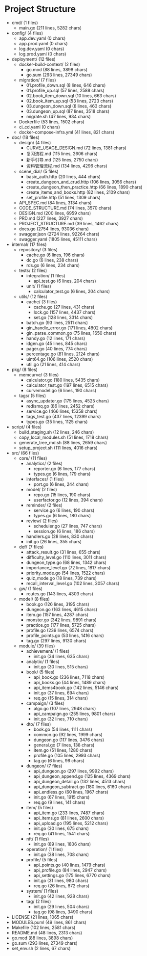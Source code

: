 # Project Structure
- cmd/ (1 files)
  - main.go (211 lines, 5282 chars)
- config/ (4 files)
  - app.dev.yaml (0 chars)
  - app.prod.yaml (0 chars)
  - log.dev.yaml (0 chars)
  - log.prod.yaml (0 chars)
- deployment/ (12 files)
  - docker-build-context/ (2 files)
    - go.mod (88 lines, 3898 chars)
    - go.sum (293 lines, 27349 chars)
  - migration/ (7 files)
    - 01.profile_down.sql (8 lines, 646 chars)
    - 01.profile_up.sql (57 lines, 2588 chars)
    - 02.book_item_down.sql (10 lines, 663 chars)
    - 02.book_item_up.sql (53 lines, 2723 chars)
    - 03.dungeon_down.sql (8 lines, 463 chars)
    - 03.dungeon_up.sql (87 lines, 3518 chars)
    - migrate.sh (47 lines, 934 chars)
  - Dockerfile (53 lines, 1502 chars)
  - ci_cd.yaml (0 chars)
  - docker-compose-infra.yml (41 lines, 821 chars)
- doc/ (18 files)
  - design/ (4 files)
    - CURVE_USAGE_DESIGN.md (72 lines, 1381 chars)
    - 复习流程.md (115 lines, 2606 chars)
    - 新手引导.md (125 lines, 2750 chars)
    - 资料管理流程.md (134 lines, 4296 chars)
  - scene_dial/ (5 files)
    - basic_auth.http (20 lines, 444 chars)
    - create_dungeon_and_crud.http (106 lines, 3056 chars)
    - create_dungeon_then_practice.http (66 lines, 1890 chars)
    - create_items_and_books.http (82 lines, 2109 chars)
    - set_profile.http (51 lines, 1309 chars)
  - API_SPEC.md (84 lines, 3134 chars)
  - CODE_STRUCTURE.md (74 lines, 3570 chars)
  - DESIGN.md (200 lines, 6959 chars)
  - PRD.md (227 lines, 3927 chars)
  - PROJECT_STRUCTURE.md (39 lines, 1462 chars)
  - docs.go (2754 lines, 93036 chars)
  - swagger.json (2724 lines, 92264 chars)
  - swagger.yaml (1805 lines, 45111 chars)
- internal/ (17 files)
  - repository/ (3 files)
    - cache.go (6 lines, 196 chars)
    - dc.go (6 lines, 238 chars)
    - rds.go (6 lines, 234 chars)
  - tests/ (2 files)
    - integration/ (1 files)
      - api_test.go (6 lines, 204 chars)
    - unit/ (1 files)
      - calculator_test.go (6 lines, 204 chars)
  - utils/ (12 files)
    - cache/ (3 files)
      - cache.go (27 lines, 431 chars)
      - lock.go (157 lines, 4437 chars)
      - set.go (128 lines, 3314 chars)
    - batch.go (93 lines, 2511 chars)
    - gin_handle_error.go (171 lines, 4802 chars)
    - gin_parse_common.go (75 lines, 1650 chars)
    - handy.go (12 lines, 171 chars)
    - idgen.go (45 lines, 845 chars)
    - pager.go (40 lines, 774 chars)
    - percentage.go (81 lines, 2124 chars)
    - uint64.go (106 lines, 2520 chars)
    - util.go (21 lines, 414 chars)
- pkg/ (8 files)
  - memcurve/ (3 files)
    - calculator.go (180 lines, 5435 chars)
    - calculator_test.go (197 lines, 6515 chars)
    - curvemodel.go (6 lines, 190 chars)
  - tags/ (5 files)
    - async_updater.go (175 lines, 4525 chars)
    - redismq.go (86 lines, 2452 chars)
    - service.go (466 lines, 15358 chars)
    - tags_test.go (437 lines, 12399 chars)
    - types.go (35 lines, 1125 chars)
- script/ (4 files)
  - build_staging.sh (12 lines, 246 chars)
  - copy_local_modules.sh (51 lines, 1718 chars)
  - generate_tree_md.sh (88 lines, 2659 chars)
  - setup_project.sh (111 lines, 4016 chars)
- src/ (66 files)
  - core/ (11 files)
    - analytics/ (2 files)
      - reporter.go (6 lines, 177 chars)
      - types.go (6 lines, 179 chars)
    - interfaces/ (1 files)
      - port.go (6 lines, 244 chars)
    - model/ (2 files)
      - repo.go (15 lines, 190 chars)
      - userfactor.go (12 lines, 394 chars)
    - reminder/ (2 files)
      - service.go (6 lines, 190 chars)
      - types.go (6 lines, 180 chars)
    - review/ (2 files)
      - scheduler.go (27 lines, 747 chars)
      - session.go (6 lines, 186 chars)
    - handlers.go (28 lines, 830 chars)
    - init.go (26 lines, 355 chars)
  - def/ (7 files)
    - attack_result.go (31 lines, 655 chars)
    - difficulty_level.go (110 lines, 3011 chars)
    - dungeon_type.go (68 lines, 1342 chars)
    - importance_level.go (72 lines, 1817 chars)
    - priority_mode.go (54 lines, 1522 chars)
    - quiz_mode.go (18 lines, 739 chars)
    - recall_interval_level.go (102 lines, 2057 chars)
  - gw/ (1 files)
    - routes.go (143 lines, 4303 chars)
  - model/ (8 files)
    - book.go (126 lines, 3195 chars)
    - dungeon.go (163 lines, 4615 chars)
    - item.go (157 lines, 4287 chars)
    - monster.go (342 lines, 9891 chars)
    - practice.go (177 lines, 5725 chars)
    - profile.go (239 lines, 6574 chars)
    - profile_points.go (53 lines, 1416 chars)
    - tag.go (297 lines, 9130 chars)
  - module/ (39 files)
    - achievement/ (1 files)
      - init.go (34 lines, 635 chars)
    - analytic/ (1 files)
      - init.go (30 lines, 515 chars)
    - book/ (5 files)
      - api_book.go (236 lines, 7118 chars)
      - api_books.go (44 lines, 1489 chars)
      - api_items4book.go (142 lines, 5146 chars)
      - init.go (37 lines, 694 chars)
      - req.go (15 lines, 314 chars)
    - campaign/ (3 files)
      - algo.go (107 lines, 2948 chars)
      - api_campaign.go (255 lines, 9801 chars)
      - init.go (32 lines, 710 chars)
    - dto/ (7 files)
      - book.go (54 lines, 1111 chars)
      - common.go (92 lines, 1999 chars)
      - dungeon.go (117 lines, 3476 chars)
      - general.go (7 lines, 138 chars)
      - item.go (51 lines, 1280 chars)
      - profile.go (105 lines, 2993 chars)
      - tag.go (6 lines, 96 chars)
    - dungeon/ (7 files)
      - api_dungeon.go (297 lines, 9992 chars)
      - api_dungeon_append.go (125 lines, 4369 chars)
      - api_dungeon_detail.go (132 lines, 4513 chars)
      - api_dungeon_subtract.go (180 lines, 6160 chars)
      - api_endless.go (60 lines, 1967 chars)
      - init.go (67 lines, 1915 chars)
      - req.go (9 lines, 141 chars)
    - item/ (5 files)
      - api_item.go (233 lines, 7487 chars)
      - api_items.go (81 lines, 2600 chars)
      - api_upload.go (195 lines, 5212 chars)
      - init.go (30 lines, 675 chars)
      - req.go (41 lines, 1541 chars)
    - nft/ (1 files)
      - init.go (89 lines, 1806 chars)
    - operation/ (1 files)
      - init.go (38 lines, 708 chars)
    - profile/ (5 files)
      - api_points.go (40 lines, 1479 chars)
      - api_profile.go (84 lines, 2947 chars)
      - api_settings.go (175 lines, 6770 chars)
      - init.go (31 lines, 980 chars)
      - req.go (26 lines, 872 chars)
    - system/ (1 files)
      - init.go (42 lines, 928 chars)
    - tag/ (2 files)
      - init.go (29 lines, 504 chars)
      - tag.go (98 lines, 3490 chars)
- LICENSE (21 lines, 1065 chars)
- MODULES.puml (49 lines, 861 chars)
- Makefile (102 lines, 2581 chars)
- README.md (48 lines, 2313 chars)
- go.mod (88 lines, 3898 chars)
- go.sum (293 lines, 27349 chars)
- set_env.sh (2 lines, 67 chars)
